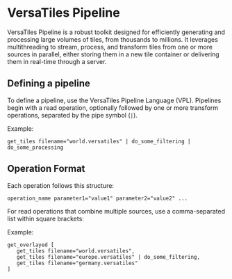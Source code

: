 # VersaTiles Pipeline

VersaTiles Pipeline is a robust toolkit designed for efficiently generating and processing large volumes of tiles, from thousands to millions. It leverages multithreading to stream, process, and transform tiles from one or more sources in parallel, either storing them in a new tile container or delivering them in real-time through a server.

## Defining a pipeline

To define a pipeline, use the VersaTiles Pipeline Language (VPL). Pipelines begin with a read operation, optionally followed by one or more transform operations, separated by the pipe symbol (`|`).

Example:
```
get_tiles filename="world.versatiles" | do_some_filtering | do_some_processing
```

## Operation Format

Each operation follows this structure:
```
operation_name parameter1="value1" parameter2="value2" ...
```

For read operations that combine multiple sources, use a comma-separated list within square brackets:

Example:
```
get_overlayed [
   get_tiles filename="world.versatiles",
   get_tiles filename="europe.versatiles" | do_some_filtering,
   get_tiles filename="germany.versatiles"
]
```